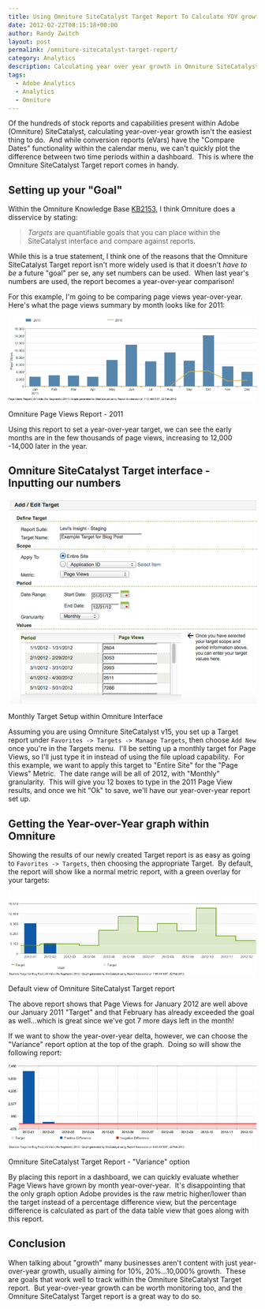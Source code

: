 ```yaml
---
title: Using Omniture SiteCatalyst Target Report To Calculate YOY growth
date: 2012-02-22T08:15:18+00:00
author: Randy Zwitch
layout: post
permalink: /omniture-sitecatalyst-target-report/
category: Analytics
description: Calculating year over year growth in Omniture SiteCatalyst is easy using this simple hack of the Omniture SiteCatalyst Target report.
tags:
  - Adobe Analytics
  - Analytics
  - Omniture
---
```

Of the hundreds of stock reports and capabilities present within Adobe (Omniture) SiteCatalyst, calculating year-over-year growth isn't the easiest thing to do.  And while conversion reports (eVars) have the "Compare Dates" functionality within the calendar menu, we can't quickly plot the difference between two time periods within a dashboard.  This is where the Omniture SiteCatalyst Target report comes in handy.

## Setting up your "Goal"

Within the Omniture Knowledge Base <a href="https://omniture-help.custhelp.com/app/answers/detail/a_id/2153/kw/targets" target="_blank">KB2153</a>, I think Omniture does a disservice by stating:

> _Targets_ are quantifiable goals that you can place within the SiteCatalyst interface and compare against reports.

While this is a true statement, I think one of the reasons that the Omniture SiteCatalyst Target report isn't more widely used is that it doesn't _have to be_ a future "goal" per se, any set numbers can be used.  When last year's numbers are used, the report becomes a year-over-year comparison!

For this example, I'm going to be comparing page views year-over-year.  Here's what the page views summary by month looks like for 2011:

![omniture-page-views-report](/wp-content/uploads/2012/02/omniture-page-views-report.png)

<p class="wp-caption-text">
Omniture Page Views Report - 2011
</p>

Using this report to set a year-over-year target, we can see the early months are in the few thousands of page views, increasing to 12,000 -14,000 later in the year.

## Omniture SiteCatalyst Target interface - Inputting our numbers

![Screen Shot 2012-02-22 at 7.49.46 AM](/wp-content/uploads/2012/02/Screen-Shot-2012-02-22-at-7.49.46-AM.png)

<p class="wp-caption-text">
Monthly Target Setup within Omniture Interface
</p>

Assuming you are using Omniture SiteCatalyst v15, you set up a Target report under `Favorites -> Targets -> Manage Targets`, then choose `Add New` once you're in the Targets menu.  I'll be setting up a monthly target for Page Views, so I'll just type it in instead of using the file upload capability.  For this example, we want to apply this target to "Entire Site" for the "Page Views" Metric.  The date range will be all of 2012, with "Monthly" granularity.  This will give you 12 boxes to type in the 2011 Page View results, and once we hit "Ok" to save, we'll have our year-over-year report set up.

## Getting the Year-over-Year graph within Omniture

Showing the results of our newly created Target report is as easy as going to `Favorites -> Targets`, then choosing the appropriate Target.  By default, the report will show like a normal metric report, with a green overlay for your targets:

![Omniture-target-report-default](/wp-content/uploads/2012/02/Omniture-target-report-default.png)

<p class="wp-caption-text">
Default view of Omniture SiteCatalyst Target report
</p>

The above report shows that Page Views for January 2012 are well above our January 2011 "Target" and that February has already exceeded the goal as well...which is great since we've got 7 more days left in the month!

If we want to show the year-over-year delta, however, we can choose the "Variance" report option at the top of the graph.  Doing so will show the following report:

![omniture-target-variance](/wp-content/uploads/2012/02/omniture-target-variance.png)

<p class="wp-caption-text">
Omniture SiteCatalyst Target Report - "Variance" option
</p>

By placing this report in a dashboard, we can quickly evaluate whether Page Views have grown by month year-over-year.  It's disappointing that the only graph option Adobe provides is the raw metric higher/lower than the target instead of a percentage difference view, but the percentage difference is calculated as part of the data table view that goes along with this report.

## Conclusion

When talking about "growth" many businesses aren't content with just year-over-year growth, usually aiming for 10%, 20%...10,000% growth.  These are goals that work well to track within the Omniture SiteCatalyst Target report.  But year-over-year growth can be worth monitoring too, and the Omniture SiteCatalyst Target report is a great way to do so.
